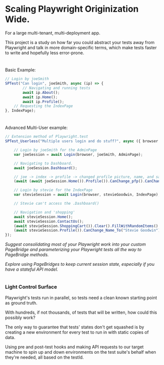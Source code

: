 # Scaling Playwright Originization Wide.

For a large multi-tenant, multi-deployment app.

This project is a study on how far you could abstract your tests away from Playwright and talk in more domain-specific terms, which make tests faster to write and hopefully less error-prone.
#
Basic Example:
```typescript
// Login by joeSmith
SPTest("Can login", joeSmith, async (ip) => {
        // Navigating and running tests 
        await ip.About();
        await ip.Home();
        await ip.Profile();
    // Requesting the IndexPage
}, IndexPage);
```
#
Advanced Multi-User example:

```typescript
// Extension method of Playwright.test
SPTest_Userless("Multiple users login and do stuff?", async ({ browser }) => {

    // Login by joeSmith for the AdminPage
    var joeSession = await Login(browser, joeSmith, AdminPage);

    // Navigating to Dashboard.
    await joeSession.Dashboard();

    // joe -> index -> profile -> changed profile picture, name, and saved.
    (await (await joeSession.Home()).Profile()).CanChange_pfp().CanChange_Name_To("Joe").Can_Save();

    // Login by stevie for the IndexPage
    var stevieSession = await Login(browser, stevieGoodwin, IndexPage);

    // Stevie can't access the .Dashboard()

    // Navigation and 'shopping'
    await stevieSession.Home();
    await stevieSession.ContactUs();
    (await stevieSession.ShoppingCart()).Clear().FillWithRandomItems().Checkout();
    (await stevieSession.Profile()).CanChange_Name_To("Stevie Goodwin").Can_Save();
});
```

*Suggest consolidating most of your Playwright work into your custom PageBridge and parameterizing your Playwright tests all the way to PageBridge methods.*

*Explore using PageBridges to keep current session state, especially if you have a stateful API model.*

#

### Light Control Surface

Playwright's tests run in parallel, so tests need a clean known starting point as ground truth.

With hundreds, if not thousands, of tests that will be written, how could this possibly work?

The only way to guarantee that tests' states don't get squashed is by creating a new environment for every test to run in with static copies of data.

Using pre and post-test hooks and making API requests to our target machine to spin up and down environments on the test suite's behalf when they're needed, all based on the testId.

